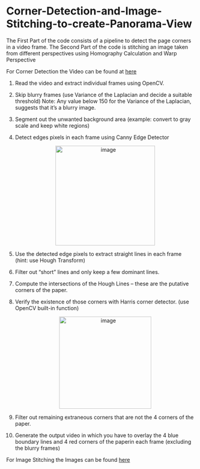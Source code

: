 # Corner-Detection-and-Image-Stitching-to-create-Panorama-View
The First Part of the code consists of a pipeline to detect the page corners in a video frame. The Second Part of the code is  stitching an image taken from different perspectives using Homography Calculation and Warp Perspective

For Corner Detection the Video can be found at [here](https://drive.google.com/file/d/1wV4QV3OzrNAsK4ObwwsJTZAD2TzmSsRr/view)

1) Read the video and extract individual frames using OpenCV.
2) Skip blurry frames (use Variance of the Laplacian and decide a suitable threshold)
  Note: Any value below 150 for the Variance of the Laplacian, suggests that it’s a blurry image.
3) Segment out the unwanted background area (example: convert to gray scale and keep white regions)
4) Detect edges pixels in each frame using Canny Edge Detector
   
   <div style="text-align:center;">
     <img width="265" alt="image" src="https://github.com/robosac333/Corner-Detection-and-Image-Stitching-to-create-Panorama-View/assets/143353582/88f9c69c-02b9-4a0a-afda-5031aa5a53cc">
   </div>
   
5) Use the detected edge pixels to extract straight lines in each frame (hint: use Hough Transform)
6) Filter out “short” lines and only keep a few dominant lines.
7) Compute the intersections of the Hough Lines – these are the putative corners of the paper.
8) Verify the existence of those corners with Harris corner detector. (use OpenCV built-in function)
   
   <div style="text-align:center;">
     <img width="245" alt="image" src="https://github.com/robosac333/Corner-Detection-and-Image-Stitching-to-create-Panorama-View/assets/143353582/f3a89c65-4286-4e77-b784-9688535cba43">
   </div>
   
10) Filter out remaining extraneous corners that are not the 4 corners of the paper.
11) Generate the output video in which you have to overlay the 4 blue boundary lines and 4 red corners of the paperin each frame (excluding the blurry frames)

For Image Stitching the Images can be found [here](https://drive.google.com/drive/folders/11iuYdIaysz6fyV0gIO-v6VST5daBm9Sn)

